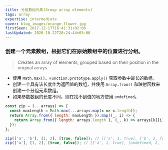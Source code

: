 ```yaml
---
title: 分组数组元素(Group array elements)
tags: array
expertise: intermediate
cover: blog_images/orange-flower.jpg
firstSeen: 2017-12-17T16:41:31+02:00
lastUpdated: 2020-10-22T20:24:44+03:00
---
```


### 创建一个元素数组，根据它们在原始数组中的位置进行分组。
> Creates an array of elements, grouped based on their position in the original arrays.

- 使用 `Math.max()`、`Function.prototype.apply()` 获取参数中最长的数组。
- 创建一个具有该长度作为返回值的数组，并使用 `Array.from()` 和映射函数来创建一个分组元素数组。
- 如果参数数组的长度不同，则在找不到值的地方使用 `undefined`。

```js
const zip = (...arrays) => {
  const maxLength = Math.max(...arrays.map(x => x.length));
  return Array.from({ length: maxLength }).map((_, i) => {
    return Array.from({ length: arrays.length }, (_, k) => arrays[k][i]);
  });
};
```

```js
zip(['a', 'b'], [1, 2], [true, false]); // [['a', 1, true], ['b', 2, false]]
zip(['a'], [1, 2], [true, false]); // [['a', 1, true], [undefined, 2, false]]
```
